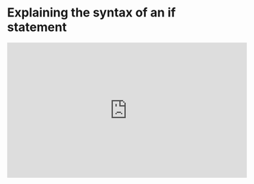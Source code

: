 ﻿# Explaining the syntax of an if statement 


<iframe width="560" height="315" src="https://www.youtube.com/embed/ILv1m8NA2sM?list=PL1DEQjXG2xnL1VKb5GvdDwxJeym7Uj6S3" frameborder="0" allowfullscreen></iframe>
